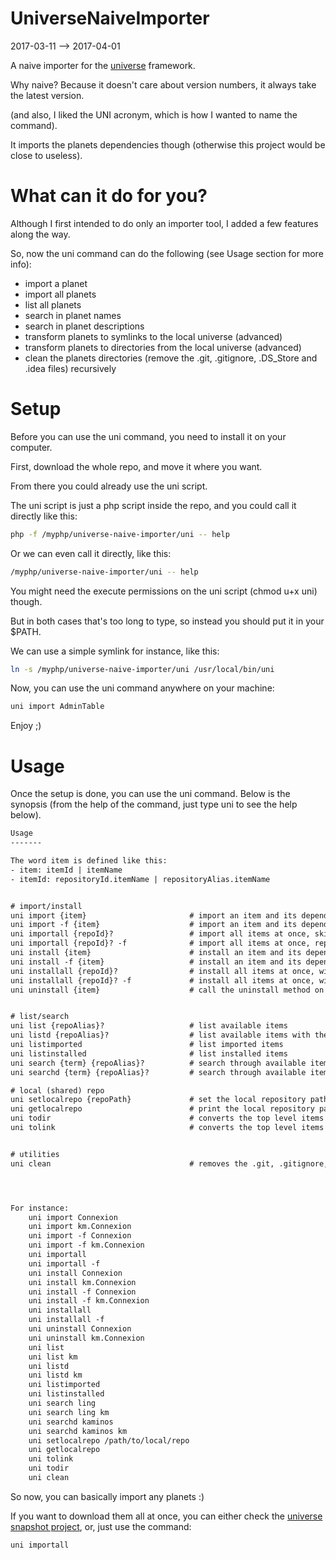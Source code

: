 UniverseNaiveImporter
=========================
2017-03-11 --> 2017-04-01




A naive importer for the [universe](https://github.com/karayabin/universe-snapshot) framework.

Why naive? Because it doesn't care about version numbers, it always take the latest version.

(and also, I liked the UNI acronym, which is how I wanted to name the command).


It imports the planets dependencies though (otherwise this project would be close to useless).



What can it do for you?
=================
Although I first intended to do only an importer tool, I added a few features along the way.

So, now the uni command can do the following (see Usage section for more info):

- import a planet
- import all planets
- list all planets
- search in planet names
- search in planet descriptions
- transform planets to symlinks to the local universe (advanced)
- transform planets to directories from the local universe (advanced)
- clean the planets directories (remove the .git, .gitignore, .DS_Store and .idea files) recursively 





Setup
==========

Before you can use the uni command, you need to install it on your computer.

First, download the whole repo, and move it where you want.

From there you could already use the uni script.

The uni script is just a php script inside the repo, and you could call it directly like this:

```bash
php -f /myphp/universe-naive-importer/uni -- help
```

Or we can even call it directly, like this:


```bash
/myphp/universe-naive-importer/uni -- help
```

You might need the execute permissions on the uni script (chmod u+x uni) though.


But in both cases that's too long to type, so instead you should put it in your $PATH.
 
We can use a simple symlink for instance, like this:

```bash
ln -s /myphp/universe-naive-importer/uni /usr/local/bin/uni
```

Now, you can use the uni command anywhere on your machine:
 
```bash
uni import AdminTable
``` 

Enjoy ;)




Usage
=============

Once the setup is done, you can use the uni command.
Below is the synopsis (from the help of the command, just type uni to see the help below).

```txt
Usage
-------

The word item is defined like this:
- item: itemId | itemName
- itemId: repositoryId.itemName | repositoryAlias.itemName


# import/install
uni import {item}                       # import an item and its dependencies, skip already existing item(s)/dependencies
uni import -f {item}                    # import an item and its dependencies, replace already existing item(s)/dependencies
uni importall {repoId}?                 # import all items at once, skip already existing item(s)/dependencies
uni importall {repoId}? -f              # import all items at once, replace already existing item(s)/dependencies
uni install {item}                      # install an item and its dependencies, will import them if necessary, skip already existing item(s)/dependencies
uni install -f {item}                   # install an item and its dependencies, will import them if necessary, replace already existing item(s)/dependencies
uni installall {repoId}?                # install all items at once, will import them if necessary, skip already existing item(s)/dependencies
uni installall {repoId}? -f             # install all items at once, will import them if necessary, replace already existing item(s)/dependencies
uni uninstall {item}                    # call the uninstall method on the given item and dependencies


# list/search
uni list {repoAlias}?                   # list available items
uni listd {repoAlias}?                  # list available items with their description if any
uni listimported                        # list imported items
uni listinstalled                       # list installed items
uni search {term} {repoAlias}?          # search through available items names
uni searchd {term} {repoAlias}?         # search through available items names and/or description

# local (shared) repo
uni setlocalrepo {repoPath}             # set the local repository path
uni getlocalrepo                        # print the local repository path
uni todir                               # converts the top level items of the import directory to directories (based on the directories in local repo)
uni tolink                              # converts the top level items of the import directory to symlinks to the directories in local repo


# utilities
uni clean                               # removes the .git, .gitignore, .idea and .DS_Store files in your items directories, recursively




For instance:
    uni import Connexion
    uni import km.Connexion
    uni import -f Connexion
    uni import -f km.Connexion
    uni importall
    uni importall -f
    uni install Connexion
    uni install km.Connexion
    uni install -f Connexion
    uni install -f km.Connexion
    uni installall
    uni installall -f
    uni uninstall Connexion
    uni uninstall km.Connexion
    uni list
    uni list km
    uni listd
    uni listd km
    uni listimported
    uni listinstalled
    uni search ling
    uni search ling km
    uni searchd kaminos
    uni searchd kaminos km
    uni setlocalrepo /path/to/local/repo
    uni getlocalrepo
    uni tolink
    uni todir
    uni clean

```


So now, you can basically import any planets :)

If you want to download them all at once, you can either check the [universe snapshot project](https://github.com/karayabin/universe-snapshot),
or, just use the command:

```php
uni importall
```







